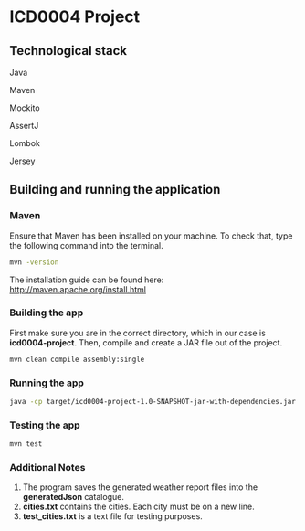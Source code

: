 # ICD0004 Project

## Technological stack
Java

Maven

Mockito

AssertJ

Lombok

Jersey

## Building and running the application

### Maven

Ensure that Maven has been installed on your machine. To check that, type the following command
into the terminal.
 ```bash
mvn -version
 ```
The installation guide can be found here: http://maven.apache.org/install.html

### Building the app

First make sure you are in the correct directory, which in our case is **icd0004-project**.
Then, compile and create a JAR file out of the project.
 ```bash
mvn clean compile assembly:single
 ```

### Running the app
  ```bash
java -cp target/icd0004-project-1.0-SNAPSHOT-jar-with-dependencies.jar ee.icd0004.mavozd.Main
  ```

### Testing the app
  ```bash
mvn test
  ```

### Additional Notes
1. The program saves the generated weather report files into the **generatedJson** catalogue.
2. **cities.txt** contains the cities. Each city must be on a new line.
3. **test_cities.txt** is a text file for testing purposes.


